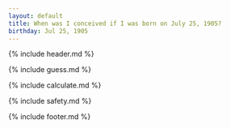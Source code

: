 ```yaml
---
layout: default
title: When was I conceived if I was born on July 25, 1905?
birthday: Jul 25, 1905
---
```


{% include header.md %}

{% include guess.md %}

{% include calculate.md %}

{% include safety.md %}

{% include footer.md %}



